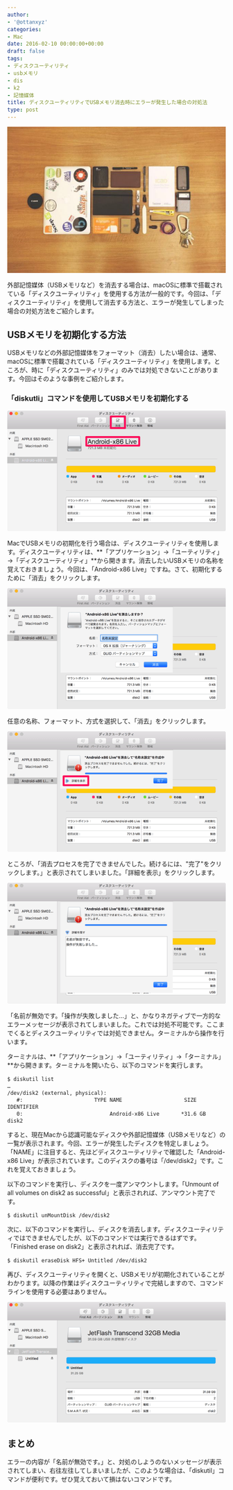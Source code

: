 ```yaml
---
author:
- '@ottanxyz'
categories:
- Mac
date: 2016-02-10 00:00:00+00:00
draft: false
tags:
- ディスクユーティリティ
- usbメモリ
- dis
- k2
- 記憶媒体
title: ディスクユーティリティでUSBメモリ消去時にエラーが発生した場合の対処法
type: post
---
```


![](160210-56bb33959e848-1.jpg)






外部記憶媒体（USBメモリなど）を消去する場合は、macOSに標準で搭載されている「ディスクユーティリティ」を使用する方法が一般的です。今回は、「ディスクユーティリティ」を使用して消去する方法と、エラーが発生してしまった場合の対処方法をご紹介します。





## USBメモリを初期化する方法





USBメモリなどの外部記憶媒体をフォーマット（消去）したい場合は、通常、macOSに標準で搭載されている「ディスクユーティリティ」を使用します。ところが、時に「ディスクユーティリティ」のみでは対処できないことがあります。今回はそのような事例をご紹介します。





### 「diskutli」コマンドを使用してUSBメモリを初期化する





![](160210-56bb33662fc54-1.png)






MacでUSBメモリの初期化を行う場合は、ディスクユーティリティを使用します。ディスクユーティリティは、**「アプリケーション」→「ユーティリティ」→「ディスクユーティリティ」**から開きます。消去したいUSBメモリの名称を覚えておきましょう。今回は、「Android-x86 Live」ですね。さて、初期化するために「消去」をクリックします。





![](160210-56bb3370611ef-1.png)






任意の名称、フォーマット、方式を選択して、「消去」をクリックします。





![](160210-56bb337a8c1e5-1.png)






ところが、「消去プロセスを完了できませんでした。続けるには、"完了"をクリックします。」と表示されてしまいました。「詳細を表示」をクリックします。





![](160210-56bb3383d8135-1.png)






「名前が無効です。「操作が失敗しました…」と、かなりネガティブで一方的なエラーメッセージが表示されてしまいました。これでは対処不可能です。ここまでくるとディスクユーティリティでは対処できません。ターミナルから操作を行います。





ターミナルは、**「アプリケーション」→「ユーティリティ」→「ターミナル」**から開きます。ターミナルを開いたら、以下のコマンドを実行します。





    $ diskutil list
    …
    /dev/disk2 (external, physical):
       #:                       TYPE NAME                    SIZE       IDENTIFIER
       0:                            Android-x86 Live       *31.6 GB    disk2





すると、現在Macから認識可能なディスクや外部記憶媒体（USBメモリなど）の一覧が表示されます。今回、エラーが発生したディスクを特定しましょう。「NAME」に注目すると、先ほどディスクユーティリティで確認した「Android-x86 Live」が表示されています。このディスクの番号は「/dev/disk2」です。これを覚えておきましょう。





以下のコマンドを実行し、ディスクを一度アンマウントします。「Unmount of all volumes on disk2  as successful」と表示されれば、アンマウント完了です。





    $ diskutil unMountDisk /dev/disk2





次に、以下のコマンドを実行し、ディスクを消去します。ディスクユーティリティではできませんでしたが、以下のコマンドでは実行できるはずです。「Finished erase on disk2」と表示されれば、消去完了です。





    $ diskutil eraseDisk HFS+ Untitled /dev/disk2





再び、ディスクユーティリティを開くと、USBメモリが初期化されていることがわかります。以降の作業はディスクユーティリティで完結しますので、コマンドラインを使用する必要はありません。





![](160210-56bb338cb5add.png)






## まとめ





エラーの内容が「名前が無効です。」と、対処のしようのないメッセージが表示されてしまい、右往左往してしまいましたが、このような場合は、「diskutil」コマンドが便利です。ぜひ覚えておいて損はないコマンドです。